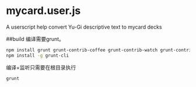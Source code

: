 mycard.user.js
==============

A userscript help  convert Yu-Gi descriptive text to mycard decks

##build
编译需要grunt。

```bash
npm install grunt grunt-contrib-coffee grunt-contrib-watch grunt-contrib-concat
npm install -g grunt-cli
```

编译+监听只需要在根目录执行
```bash
grunt
```
